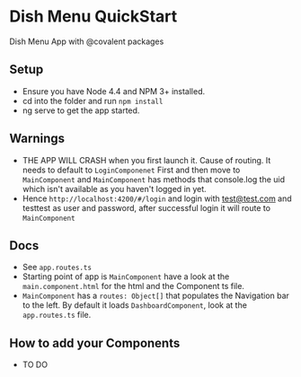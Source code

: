 # Dish Menu QuickStart

Dish Menu App with @covalent packages

## Setup

* Ensure you have Node 4.4 and NPM 3+ installed.
* cd into the folder and run `npm install`
* ng serve to get the app started.

## Warnings

* THE APP WILL CRASH when you first launch it. Cause of routing. It needs to default to `LoginComponenet` First and then move to `MainComponent` 
and `MainComponent` has methods that console.log the uid which isn't available as you haven't logged in yet.
* Hence `http://localhost:4200/#/login` and login with test@test.com and testtest as user and password, after successful login it will route to `MainComponent`

## Docs

* See `app.routes.ts`
* Starting point of app is `MainComponent` have a look at the `main.component.html` for the html and the Component ts file.
* `MainComponent` has a `routes: Object[]` that populates the Navigation bar to the left. By default it loads `DashboardComponent`, look at the `app.routes.ts` file.


## How to add your Components

* TO DO 
